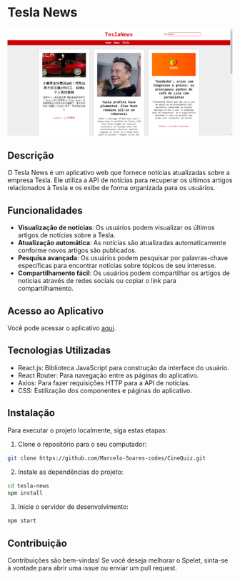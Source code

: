 # Tesla News

![Tesla News](./public/screen-home.png)

## Descrição

O Tesla News é um aplicativo web que fornece notícias atualizadas sobre a empresa Tesla. Ele utiliza a API de notícias para recuperar os últimos artigos relacionados à Tesla e os exibe de forma organizada para os usuários.

## Funcionalidades

- **Visualização de notícias**: Os usuários podem visualizar os últimos artigos de notícias sobre a Tesla.
- **Atualização automática**: As notícias são atualizadas automaticamente conforme novos artigos são publicados.
- **Pesquisa avançada**: Os usuários podem pesquisar por palavras-chave específicas para encontrar notícias sobre tópicos de seu interesse.
- **Compartilhamento fácil**: Os usuários podem compartilhar os artigos de notícias através de redes sociais ou copiar o link para compartilhamento.

## Acesso ao Aplicativo

Você pode acessar o aplicativo [aqui](https://seudominio.com/tesla-news).

## Tecnologias Utilizadas

- React.js: Biblioteca JavaScript para construção da interface do usuário.
- React Router: Para navegação entre as páginas do aplicativo.
- Axios: Para fazer requisições HTTP para a API de notícias.
- CSS: Estilização dos componentes e páginas do aplicativo.

## Instalação

Para executar o projeto localmente, siga estas etapas:

1. Clone o repositório para o seu computador:

```bash
git clone https://github.com/Marcelo-Soares-codes/CineQuiz.git
```

2. Instale as dependências do projeto:

```bash
cd tesla-news
npm install
```

3. Inicie o servidor de desenvolvimento:

```bash
npm start
```

## Contribuição

Contribuições são bem-vindas! Se você deseja melhorar o Spelet, sinta-se à vontade para abrir uma issue ou enviar um pull request.
